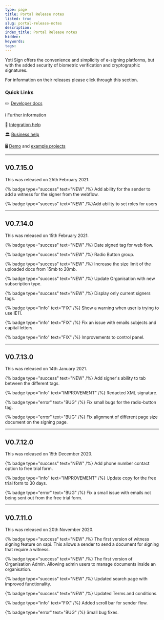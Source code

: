 ```yaml
---
type: page
title: Portal Release notes
listed: true
slug: portal-release-notes
description: 
index_title: Portal Release notes
hidden: 
keywords: 
tags: 
---
```


Yoti Sign offers the convenience and simplicity of e-signing platforms, but with the added security of biometric verification and cryptographic signatures.

For information on their releases please click through this section.

### Quick Links

 ✏️ [Developer docs](https://developers.yoti.com/yoti-sign)

ℹ️ [Further information](https://business.yoti.com/e-signing/)

📧 [Integration help](https://app.developerhub.io/sdksupport@yoti.com)

🏛 [Business help](https://www.yotisign.com/app/contact-us)

🖥 [Demo](https://yoti.world/yoti-sign/) and [example projects](https://developers.yoti.com/yoti-sign/getting-started-sign#examples)

---

## V0.7.15.0

This was released on 25th February 2021.

{% badge type="success" text="NEW" /%} Add ability for the sender to add a witness for the signer from the webflow.

{% badge type="success" text="NEW" /%}Add ability to set roles for users

---

## V0.7.14.0

This was released on 15th February 2021.

{% badge type="success" text="NEW" /%} Date signed tag for web flow.

{% badge type="success" text="NEW" /%} Radio Button group.

{% badge type="success" text="NEW" /%} Increase the size limit of the uploaded docs from 15mb to 20mb.

{% badge type="success" text="NEW" /%} Update Organisation with new subscription type.

{% badge type="success" text="NEW" /%} Display only current signers tags.

{% badge type="info" text="FIX" /%} Show a warning when user is trying to use IE11.

{% badge type="info" text="FIX" /%} Fix an issue with emails subjects and capital letters.

{% badge type="info" text="FIX" /%} Improvements to control panel.

---

## V0.7.13.0

This was released on 14th January 2021.

{% badge type="success" text="NEW" /%} Add signer's ability to tab between the different tags.

{% badge type="info" text="IMPROVEMENT" /%} Redacted XML signature.

{% badge type="error" text="BUG" /%} Fix small bugs for the radio-button tag.

{% badge type="error" text="BUG" /%} Fix alignment of different page size document on the signing page.

---

## V0.7.12.0

This was released on 15th December 2020.

{% badge type="success" text="NEW" /%} Add phone number contact option to free trial form. 

{% badge type="info" text="IMPROVEMENT" /%} Update copy for the free trial form to 30 days.

{% badge type="error" text="BUG" /%} Fix a small issue with emails not being sent out from the free trial form.

---

## V0.7.11.0

This was released on 20th November 2020.

{% badge type="success" text="NEW" /%} The first version of witness signing feature on xapi. This allows a sender to send a document for signing that require a witness.

{% badge type="success" text="NEW" /%} The first version of Organisation Admin. Allowing admin users to manage documents inside an organisation.

{% badge type="success" text="NEW" /%} Updated search page with improved functionality.

{% badge type="success" text="NEW" /%} Updated Terms and conditions.

{% badge type="info" text="FIX" /%} Added scroll bar for sender flow.

{% badge type="error" text="BUG" /%} Small bug fixes.